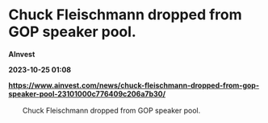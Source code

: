 # Chuck Fleischmann dropped from GOP speaker pool.
**AInvest**

**2023-10-25 01:08**

**https://www.ainvest.com/news/chuck-fleischmann-dropped-from-gop-speaker-pool-23101000c776409c206a7b30/**

　　Chuck Fleischmann dropped from GOP speaker pool.